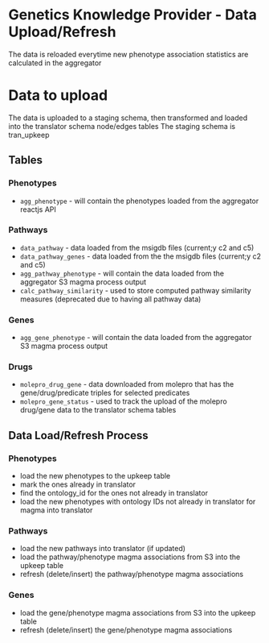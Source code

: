 
# Genetics Knowledge Provider - Data Upload/Refresh 
The data is reloaded everytime new phenotype association statistics are calculated in the aggregator

# Data to upload
The data is uploaded to a staging schema, then transformed and loaded into the translator schema node/edges tables
The staging schema is tran_upkeep

## Tables

### Phenotypes
* `agg_phenotype` - will contain the phenotypes loaded from the aggregator reactjs API

### Pathways
* `data_pathway` - data loaded from the msigdb files (current;y c2 and c5)
* `data_pathway_genes` - data loaded from the the msigdb files (current;y c2 and c5)
* `agg_pathway_phenotype` - will contain the data loaded from the aggregator S3 magma process output
* `calc_pathway_similarity` - used to store computed pathway similarity measures (deprecated due to having all pathway data)

### Genes
* `agg_gene_phenotype` - will contain the data loaded from the aggregator S3 magma process output

### Drugs
* `molepro_drug_gene` - data downloaded from molepro that has the gene/drug/predicate triples for selected predicates
* `molepro_gene_status` - used to track the upload of the molepro drug/gene data to the translator schema tables

## Data Load/Refresh Process
### Phenotypes
* load the new phenotypes to the upkeep table
* mark the ones already in translator
* find the ontology_id for the ones not already in translator
* load the new phenotypes with ontology IDs not already in translator for magma into translator

### Pathways
* load the new pathways into translator (if updated)
* load the pathway/phenotype magma associations from S3 into the upkeep table
* refresh (delete/insert) the pathway/phenotype magma associations

### Genes
* load the gene/phenotype magma associations from S3 into the upkeep table
* refresh (delete/insert) the gene/phenotype magma associations


